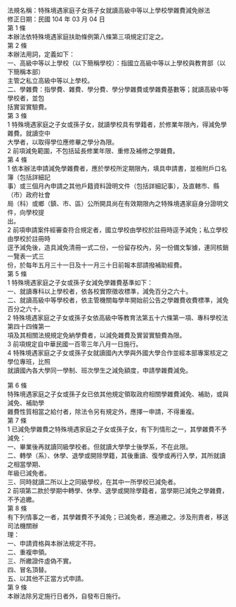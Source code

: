 法規名稱：特殊境遇家庭子女孫子女就讀高級中等以上學校學雜費減免辦法  
修正日期：民國 104 年 03 月 04 日  
第 1 條  
本辦法依特殊境遇家庭扶助條例第八條第三項規定訂定之。  
第 2 條  
本辦法用詞，定義如下：  
一、高級中等以上學校（以下簡稱學校）：指國立高級中等以上學校與教育部（以下簡稱本部）  
主管之私立高級中等以上學校。  
二、學雜費：指學費、雜費、學分費、學分學雜費或學雜費基數等；就讀高級中等學校者，並包  
括實習實驗費。  
第 3 條  
1 特殊境遇家庭之子女或孫子女，就讀學校具有學籍者，於修業年限內，得減免學雜費。就讀空中  
大學者，以取得學位應修畢之學分為限。  
2 前項減免範圍，不包括延長修業年限、重修及補修之學雜費。  
第 4 條  
1 依本辦法申請減免學雜費者，應於學校所定期限內，填具申請書，並檢附戶口名簿（包括詳細記  
事）或三個月內申請之其他戶籍資料證明文件（包括詳細記事），及直轄市、縣（市）政府社會  
局（科）或鄉（鎮、市、區）公所開具尚在有效期限內之特殊境遇家庭身分證明文件，向學校提  
出。  
2 前項申請案件經審查符合規定者，國立學校由學校於註冊時逕予減免；私立學校由學校於註冊時  
逕予減免後，造具減免清冊一式二份，一份留存校內，另一份備文掣據，連同核銷一覽表一式三  
份，於每年五月三十一日及十一月三十日前報本部請撥補助經費。  
第 5 條  
1 特殊境遇家庭之子女或孫子女減免學雜費基準如下：  
一、就讀專科以上學校者，依各校實際徵收標準，減免百分之六十。  
二、就讀高級中等學校者，依主管機關每學年開始前公告之學雜費收費標準，減免百分之六十。  
2 特殊境遇家庭之子女或孫子女依高級中等教育法第五十六條第一項、專科學校法第四十四條第一  
項及其相關法規規定免納學費者，以減免雜費及實習實驗費為限。  
3 前項規定自中華民國一百零三年八月一日施行。  
4 特殊境遇家庭之子女或孫子女就讀國內大學與外國大學合作並經本部專案核定之學位專班，比照  
就讀國內各大學同一學制、班次學生之減免額度，申請學雜費減免。  


第 6 條  
特殊境遇家庭之子女或孫子女已依其他規定領取政府相關學雜費減免、補助，或與減免、補助學  
雜費性質相當之給付者，除法令另有規定外，應擇一申請，不得重複。  
第 7 條  
1 已減免學雜費之特殊境遇家庭之子女或孫子女，有下列情形之一，其學雜費不予減免：  
一、畢業後再就讀同級學校者。但就讀大學學士後學系，不在此限。  
二、轉學（系）、休學、退學或開除學籍，其後重讀、復學或再行入學，其所就讀之相當學期、  
年級已減免者。  
三、同時就讀二所以上之同級學校，在其中一所學校已減免者。  
2 前項第二款於學期中轉學、休學、退學或開除學籍者，當學期已減免之學雜費，不予追繳。  
第 8 條  
有下列情事之一者，其學雜費不予減免；已減免者，應追繳之。涉及刑責者，移送司法機關辦  
理：  
一、申請資格與本辦法規定不符。  
二、重複申領。  
三、所繳證件虛偽不實。  
四、冒名頂替。  
五、以其他不正當方式申請。  
第 9 條  
本辦法除另定施行日者外，自發布日施行。  


